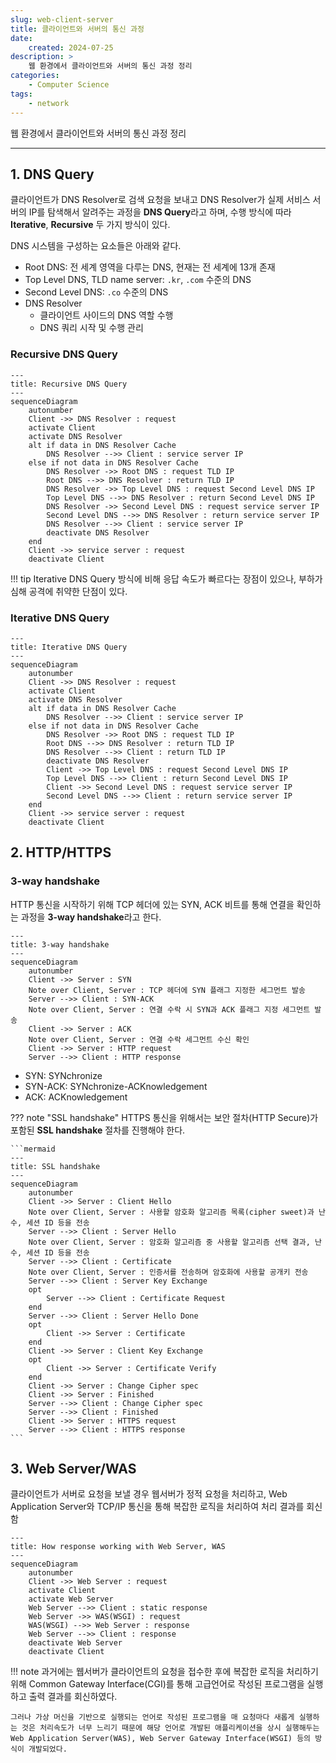 ```yaml
---
slug: web-client-server
title: 클라이언트와 서버의 통신 과정
date:
    created: 2024-07-25
description: >
    웹 환경에서 클라이언트와 서버의 통신 과정 정리
categories:
    - Computer Science
tags:
    - network
---
```


웹 환경에서 클라이언트와 서버의 통신 과정 정리  

<!-- more -->

---

## 1. DNS Query

클라이언트가 DNS Resolver로 검색 요청을 보내고 DNS Resolver가 실제 서비스 서버의 IP를 탐색해서 알려주는 과정을 **DNS Query**라고 하며, 수행 방식에 따라 **Iterative**, **Recursive** 두 가지 방식이 있다.  

DNS 시스템을 구성하는 요소들은 아래와 같다.  

- Root DNS: 전 세계 영역을 다루는 DNS, 현재는 전 세계에 13개 존재
- Top Level DNS, TLD name server: `.kr`, `.com` 수준의 DNS
- Second Level DNS: `.co` 수준의 DNS
- DNS Resolver
    - 클라이언트 사이드의 DNS 역할 수행
    - DNS 쿼리 시작 및 수행 관리

### Recursive DNS Query

```mermaid
---
title: Recursive DNS Query
---
sequenceDiagram
    autonumber
    Client ->> DNS Resolver : request
    activate Client
    activate DNS Resolver
    alt if data in DNS Resolver Cache
        DNS Resolver -->> Client : service server IP
    else if not data in DNS Resolver Cache
        DNS Resolver ->> Root DNS : request TLD IP
        Root DNS -->> DNS Resolver : return TLD IP
        DNS Resolver ->> Top Level DNS : request Second Level DNS IP
        Top Level DNS -->> DNS Resolver : return Second Level DNS IP
        DNS Resolver ->> Second Level DNS : request service server IP
        Second Level DNS -->> DNS Resolver : return service server IP
        DNS Resolver -->> Client : service server IP
        deactivate DNS Resolver
    end
    Client ->> service server : request
    deactivate Client
```

!!! tip
    Iterative DNS Query 방식에 비해 응답 속도가 빠르다는 장점이 있으나, 부하가 심해 공격에 취약한 단점이 있다.  

### Iterative DNS Query

```mermaid
---
title: Iterative DNS Query
---
sequenceDiagram
    autonumber
    Client ->> DNS Resolver : request
    activate Client
    activate DNS Resolver
    alt if data in DNS Resolver Cache
        DNS Resolver -->> Client : service server IP
    else if not data in DNS Resolver Cache
        DNS Resolver ->> Root DNS : request TLD IP
        Root DNS -->> DNS Resolver : return TLD IP
        DNS Resolver -->> Client : return TLD IP
        deactivate DNS Resolver
        Client ->> Top Level DNS : request Second Level DNS IP
        Top Level DNS -->> Client : return Second Level DNS IP
        Client ->> Second Level DNS : request service server IP
        Second Level DNS -->> Client : return service server IP
    end
    Client ->> service server : request
    deactivate Client
```

## 2. HTTP/HTTPS

### 3-way handshake

HTTP 통신을 시작하기 위해 TCP 헤더에 있는 SYN, ACK 비트를 통해 연결을 확인하는 과정을 **3-way handshake**라고 한다.  

```mermaid
---
title: 3-way handshake
---
sequenceDiagram
    autonumber
    Client ->> Server : SYN
    Note over Client, Server : TCP 헤더에 SYN 플래그 지정한 세그먼트 발송
    Server -->> Client : SYN-ACK
    Note over Client, Server : 연결 수락 시 SYN과 ACK 플래그 지정 세그먼트 발송
    Client ->> Server : ACK
    Note over Client, Server : 연결 수락 세그먼트 수신 확인
    Client ->> Server : HTTP request
    Server -->> Client : HTTP response
```

- SYN: SYNchronize
- SYN-ACK: SYNchronize-ACKnowledgement
- ACK: ACKnowledgement

??? note "SSL handshake"
    HTTPS 통신을 위해서는 보안 절차(HTTP Secure)가 포함된 **SSL handshake** 절차를 진행해야 한다.  

    ```mermaid
    ---
    title: SSL handshake
    ---
    sequenceDiagram
        autonumber
        Client ->> Server : Client Hello
        Note over Client, Server : 사용할 암호화 알고리즘 목록(cipher sweet)과 난수, 세션 ID 등을 전송
        Server -->> Client : Server Hello
        Note over Client, Server : 암호화 알고리즘 중 사용할 알고리즘 선택 결과, 난수, 세션 ID 등을 전송
        Server -->> Client : Certificate
        Note over Client, Server : 인증서를 전송하며 암호화에 사용할 공개키 전송
        Server -->> Client : Server Key Exchange
        opt
            Server -->> Client : Certificate Request
        end
        Server -->> Client : Server Hello Done
        opt
            Client ->> Server : Certificate
        end
        Client ->> Server : Client Key Exchange
        opt
            Client ->> Server : Certificate Verify
        end
        Client ->> Server : Change Cipher spec
        Client ->> Server : Finished
        Server -->> Client : Change Cipher spec
        Server -->> Client : Finished
        Client ->> Server : HTTPS request
        Server -->> Client : HTTPS response
    ```

## 3. Web Server/WAS

클라이언트가 서버로 요청을 보낼 경우 웹서버가 정적 요청을 처리하고, Web Application Server와 TCP/IP 통신을 통해 복잡한 로직을 처리하여 처리 결과를 회신함  

```mermaid
---
title: How response working with Web Server, WAS
---
sequenceDiagram
    autonumber
    Client ->> Web Server : request
    activate Client
    activate Web Server
    Web Server -->> Client : static response
    Web Server ->> WAS(WSGI) : request
    WAS(WSGI) -->> Web Server : response
    Web Server -->> Client : response
    deactivate Web Server
    deactivate Client
```

!!! note
    과거에는 웹서버가 클라이언트의 요청을 접수한 후에 복잡한 로직을 처리하기 위해 Common Gateway Interface(CGI)를 통해 고급언어로 작성된 프로그램을 실행하고 출력 결과를 회신하였다.  

    그러나 가상 머신을 기반으로 실행되는 언어로 작성된 프로그램을 매 요청마다 새롭게 실행하는 것은 처리속도가 너무 느리기 때문에 해당 언어로 개발된 애플리케이션을 상시 실행해두는 Web Application Server(WAS), Web Server Gateway Interface(WSGI) 등의 방식이 개발되었다.  
